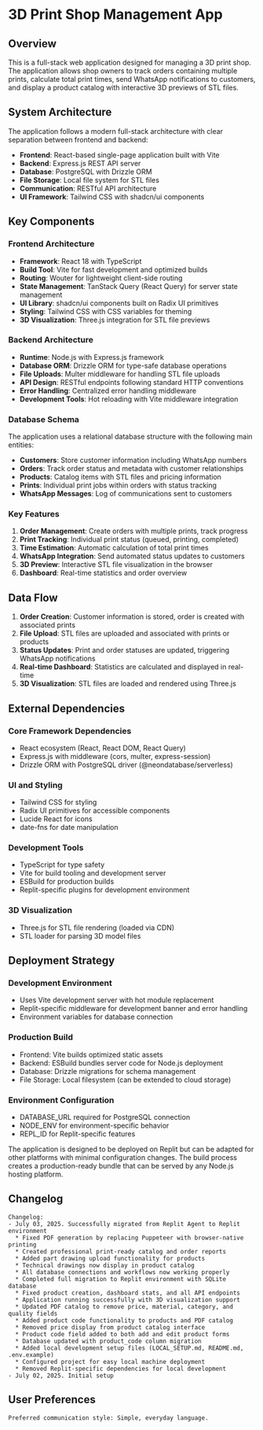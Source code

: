 # 3D Print Shop Management App

## Overview

This is a full-stack web application designed for managing a 3D print shop. The application allows shop owners to track orders containing multiple prints, calculate total print times, send WhatsApp notifications to customers, and display a product catalog with interactive 3D previews of STL files.

## System Architecture

The application follows a modern full-stack architecture with clear separation between frontend and backend:

- **Frontend**: React-based single-page application built with Vite
- **Backend**: Express.js REST API server
- **Database**: PostgreSQL with Drizzle ORM
- **File Storage**: Local file system for STL files
- **Communication**: RESTful API architecture
- **UI Framework**: Tailwind CSS with shadcn/ui components

## Key Components

### Frontend Architecture
- **Framework**: React 18 with TypeScript
- **Build Tool**: Vite for fast development and optimized builds
- **Routing**: Wouter for lightweight client-side routing
- **State Management**: TanStack Query (React Query) for server state management
- **UI Library**: shadcn/ui components built on Radix UI primitives
- **Styling**: Tailwind CSS with CSS variables for theming
- **3D Visualization**: Three.js integration for STL file previews

### Backend Architecture
- **Runtime**: Node.js with Express.js framework
- **Database ORM**: Drizzle ORM for type-safe database operations
- **File Uploads**: Multer middleware for handling STL file uploads
- **API Design**: RESTful endpoints following standard HTTP conventions
- **Error Handling**: Centralized error handling middleware
- **Development Tools**: Hot reloading with Vite middleware integration

### Database Schema
The application uses a relational database structure with the following main entities:
- **Customers**: Store customer information including WhatsApp numbers
- **Orders**: Track order status and metadata with customer relationships
- **Products**: Catalog items with STL files and pricing information  
- **Prints**: Individual print jobs within orders with status tracking
- **WhatsApp Messages**: Log of communications sent to customers

### Key Features
1. **Order Management**: Create orders with multiple prints, track progress
2. **Print Tracking**: Individual print status (queued, printing, completed)
3. **Time Estimation**: Automatic calculation of total print times
4. **WhatsApp Integration**: Send automated status updates to customers
5. **3D Preview**: Interactive STL file visualization in the browser
6. **Dashboard**: Real-time statistics and order overview

## Data Flow

1. **Order Creation**: Customer information is stored, order is created with associated prints
2. **File Upload**: STL files are uploaded and associated with prints or products
3. **Status Updates**: Print and order statuses are updated, triggering WhatsApp notifications
4. **Real-time Dashboard**: Statistics are calculated and displayed in real-time
5. **3D Visualization**: STL files are loaded and rendered using Three.js

## External Dependencies

### Core Framework Dependencies
- React ecosystem (React, React DOM, React Query)
- Express.js with middleware (cors, multer, express-session)
- Drizzle ORM with PostgreSQL driver (@neondatabase/serverless)

### UI and Styling
- Tailwind CSS for styling
- Radix UI primitives for accessible components
- Lucide React for icons
- date-fns for date manipulation

### Development Tools
- TypeScript for type safety
- Vite for build tooling and development server
- ESBuild for production builds
- Replit-specific plugins for development environment

### 3D Visualization
- Three.js for STL file rendering (loaded via CDN)
- STL loader for parsing 3D model files

## Deployment Strategy

### Development Environment
- Uses Vite development server with hot module replacement
- Replit-specific middleware for development banner and error handling
- Environment variables for database connection

### Production Build
- Frontend: Vite builds optimized static assets
- Backend: ESBuild bundles server code for Node.js deployment
- Database: Drizzle migrations for schema management
- File Storage: Local filesystem (can be extended to cloud storage)

### Environment Configuration
- DATABASE_URL required for PostgreSQL connection
- NODE_ENV for environment-specific behavior
- REPL_ID for Replit-specific features

The application is designed to be deployed on Replit but can be adapted for other platforms with minimal configuration changes. The build process creates a production-ready bundle that can be served by any Node.js hosting platform.

## Changelog

```
Changelog:
- July 03, 2025. Successfully migrated from Replit Agent to Replit environment
  * Fixed PDF generation by replacing Puppeteer with browser-native printing
  * Created professional print-ready catalog and order reports
  * Added part drawing upload functionality for products
  * Technical drawings now display in product catalog
  * All database connections and workflows now working properly
  * Completed full migration to Replit environment with SQLite database
  * Fixed product creation, dashboard stats, and all API endpoints
  * Application running successfully with 3D visualization support
  * Updated PDF catalog to remove price, material, category, and quality fields
  * Added product code functionality to products and PDF catalog
  * Removed price display from product catalog interface
  * Product code field added to both add and edit product forms
  * Database updated with product_code column migration
  * Added local development setup files (LOCAL_SETUP.md, README.md, .env.example)
  * Configured project for easy local machine deployment
  * Removed Replit-specific dependencies for local development
- July 02, 2025. Initial setup
```

## User Preferences

```
Preferred communication style: Simple, everyday language.
```